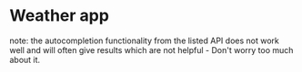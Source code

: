 # Weather app

note: the autocompletion functionality from the listed API does not work well and will often give results which are not helpful - Don't worry too much about it.
